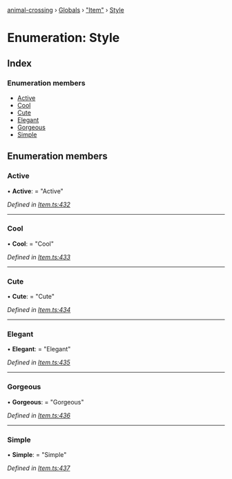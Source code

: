 [animal-crossing](../README.md) › [Globals](../globals.md) › ["Item"](../modules/_item_.md) › [Style](_item_.style.md)

# Enumeration: Style

## Index

### Enumeration members

* [Active](_item_.style.md#active)
* [Cool](_item_.style.md#cool)
* [Cute](_item_.style.md#cute)
* [Elegant](_item_.style.md#elegant)
* [Gorgeous](_item_.style.md#gorgeous)
* [Simple](_item_.style.md#simple)

## Enumeration members

###  Active

• **Active**: = "Active"

*Defined in [Item.ts:432](https://github.com/Norviah/animal-crossing/blob/8493ef6/module/types/Item.ts#L432)*

___

###  Cool

• **Cool**: = "Cool"

*Defined in [Item.ts:433](https://github.com/Norviah/animal-crossing/blob/8493ef6/module/types/Item.ts#L433)*

___

###  Cute

• **Cute**: = "Cute"

*Defined in [Item.ts:434](https://github.com/Norviah/animal-crossing/blob/8493ef6/module/types/Item.ts#L434)*

___

###  Elegant

• **Elegant**: = "Elegant"

*Defined in [Item.ts:435](https://github.com/Norviah/animal-crossing/blob/8493ef6/module/types/Item.ts#L435)*

___

###  Gorgeous

• **Gorgeous**: = "Gorgeous"

*Defined in [Item.ts:436](https://github.com/Norviah/animal-crossing/blob/8493ef6/module/types/Item.ts#L436)*

___

###  Simple

• **Simple**: = "Simple"

*Defined in [Item.ts:437](https://github.com/Norviah/animal-crossing/blob/8493ef6/module/types/Item.ts#L437)*
